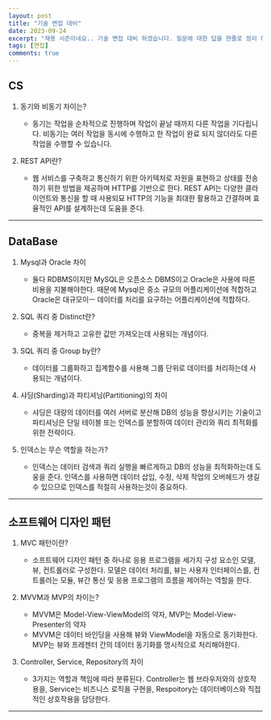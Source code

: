 ```yaml
---
layout: post
title: "기술 면접 대비"
date: 2023-09-24
excerpt: "채용 시즌이네요.. 기술 면접 대비 하겠습니다. 질문에 대한 답을 한줄로 정리 하자."
tags: [면접]
comments: true
---
```


## CS

1. 동기와 비동기 차이는? 

    * 동기는 작업을 순차적으로 진행하며 작업이 끝날 때까지 다른 작업을 기다립니다. 비동기는 여러 작업을 동시에 수행하고 한 작업이 완료 되지 않더라도 다른 작업을 수행할 수 있습니다. 

2. REST API란?

    * 웹 서비스를 구축하고 통신하기 위한 아키텍처로 자원을 표현하고 상태를 전송하기 위한 방법을 제공하며 HTTP를 기반으로 한다. REST API는 다양한 클라이언트와 통신을 할 때 사용되묘 HTTP의 기능을 최대한 활용하고 간결하며 효율적인 API를 설계하는데 도움을 준다. 


---


## DataBase

1. Mysql과 Oracle 차이

    * 둘다 RDBMS이지만 MySQL은 오픈소스 DBMS이고 Oracle은 사용에 따른 비용을 지불해야한다. 때문에 Mysql은 중소 규모의 어플리케이션에 적합하고 Oracle은 대규모이ㅡ 데이터를 처리를 요구하는 어플리케이션에 적합하다. 

2. SQL 쿼리 중 Distinct란? 

    * 중복을 제거하고 고유한 값만 가져오는데 사용되는 개념이다. 

3. SQL 쿼리 중 Group by란? 

    * 데이터를 그룹화하고 집계함수를 사용해 그룹 단위로 데이터를 처리하는데 사용되는 개념이다. 

4. 샤딩(Sharding)과 파티셔닝(Partitioning)의 차이 

    * 샤딩은 대량의 데이터를 여러 서버로 분산해 DB의 성능을 향상시키는 기술이고 파티셔닝은 단일 테이블 또는 인덱스를 분할하여 데이터 관리와 쿼리 최적화를 위한 전략이다. 

5. 인덱스는 무슨 역할을 하는가?

    * 인덱스는 데이터 검색과 쿼리 실행을 빠르게하고 DB의 성능을 최적화하는데 도웅을 준다. 인덱스를 사용하면 데이터 삽입, 수정, 삭제 작업의 오버헤드가 생길 수 있으므로 인덱스를 적절히 사용하는것이 중요하다. 

---

## 소프트웨어 디자인 패턴

1. MVC 패턴이란?  

    * 소프트웨어 디자인 패턴 중 하나로 응용 프로그램을 세가지 구성 요소인 모델, 뷰, 컨트롤러로 구성한다. 모델은 데이터 처리를, 뷰는 사용자 인터페이스를, 컨트롤러는 모듈, 뷰간 통신 및 응용 프로그램의 흐름을 제어하는 역할을 한다. 

2. MVVM과 MVP의 차이는? 

    * MVVM은 Model-View-ViewModel의 약자, MVP는 Model-View-Presenter의 약자
    * MVVM은 데이터 바인딩을 사용해 뷰와 ViewModel을 자동으로 동기화한다. MVP는 뷰와 프레젠터 간의 데이터 동기화를 명시적으로 처리해야한다. 

3. Controller, Service, Repository의 차이 

    * 3가지는 역할과 책임에 따라 분류된다. Controller는 웹 브라우저와의 상호작용을, Service는 비즈니스 로직을 구현을, Respoitory는 데이터베이스와 직접적인 상호작용을 담당한다. 

---
